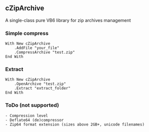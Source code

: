 ## cZipArchive
A single-class pure VB6 library for zip archives management

### Simple compress

    With New cZipArchive
        .AddFile "your_file"
        .CompressArchive "test.zip"
    End With

### Extract

    With New cZipArchive
        .OpenArchive "test.zip"
        .Extract "extract_folder"
    End With
    
### ToDo (not supported)

    - Compression level
    - Deflate64 (de)compressor
    - Zip64 format extension (sizes above 2GB+, unicode filenames)

